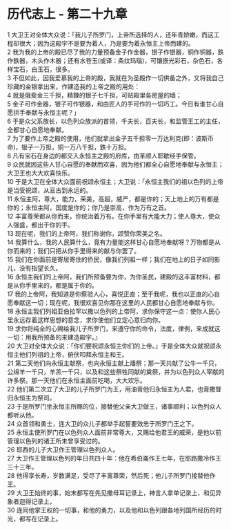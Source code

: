 # 历代志上 - 第二十九章
  
 1 大卫王对全体大众说：「我儿子所罗门，上帝所选择的人，还年青娇嫩，而这工程却很大；因为这殿宇不是要为着人，乃是要为着永恒主上帝而建的。  
 2 我为我的上帝的殿已尽了我的力量预备金子作金器，银子作银器，铜作铜器，鉄作鉄器，木头作木器；还有水苍玉(或译：条纹玛瑙)，可镶嵌光彩石，杂色石，各样宝石，白玉石，很多。  
 3 不但如此，因我爱慕我的上帝的殿，我就在为圣殿作一切供备之外，又将我自己珍藏的金银拿出来，作建造我的上帝之殿的用处：  
 4 就是俄斐金三千担，精鍊的银子七千担，可贴殿里各房屋的墙；  
 5 金子可作金器，银子可作银器，和由匠人的手可作的一切巧工。今日有谁甘心自愿拱手奉献与永恒主呢？」  
 6 于是众父系族长，以色列众族派的首领，千夫长，百夫长，和监管王工的主任，全都甘心自愿地奉献。  
 7 为了要作上帝之殿的使用，他们就拿出金子五千担零一万达利克(即：波斯币命)，银子一万担，铜一万八千担，鉄十万担。  
 8 凡有宝石在身边的都交入永恒主之殿的府库，由革顺人耶歇经手保管。  
 9 众民就因这些人甘心自愿的奉献而欢喜，因为他们都全心自愿地奉献与永恒主；大卫王也大大欢喜快乐。  
 10 于是大卫在全体大众面前祝颂永恒主；大卫说：「永恒主我们的祖以色列的上帝是当受祝颂，从亘古到永远的。  
 11 永恒主阿，尊大，能力，荣美，高超，威严，都是你的；天上地上的万有都是你的；永恒主阿，国度是你的；你乃是崇高，作为万有之首。  
 12 丰富尊荣都从你而来，你统治着万有。在你手里有大能大力；使人尊大，使众人强盛，都出于你的手。  
 13 现在呢，我们的上帝阿，我们称谢你，颂赞你荣美之名。  
 14 我算什么，我的人民算什么，竟有力量能这样甘心自愿地奉献呀？万物都是从你而来的；我们只把从你手里得来的献与你罢了。  
 15 我们在你面前是寄居寄住的侨民，像我们列祖一样；我们在地上的日子如同影儿，没有指望长久。  
 16 永恒主我们的上帝阿，我们所预备要为你，为你圣民，建殿的这丰富材料，都是从你手里来的，都是属于你的。  
 17 我的上帝阿，我知道是你察验人心，喜悦正直；至于我呢，我也以正直的心自愿奉献这一切；现在呢，我很欢喜见你那在这里的人民都甘心自愿地奉献与你。  
 18 永恒主我们列祖亚伯拉罕以撒以色列的上帝阿，求你保守这一点：使你人民心里永远存着这样思想的意念，求你使他们立定心意归向你。  
 19 求你将纯全的心赐给我儿子所罗门，来遵守你的命令，法度，律例，来成就这一切：用我所预备的来建造殿宇。』  
 20 大卫对全体大众说：「你们要祝颂永恒主你们的上帝。」于是全体大众就祝颂永恒主他们列祖的上帝，俯伏叩拜永恒主和王。  
 21 第二天他们向永恒主献祭，也向永恒主献上燔祭；那一天共献了公牛一千只，公绵羊一千只，羊羔一千只，以及和这些祭牲同献的奠祭，并为以色列众人宰献的许多祭。那一天他们在永恒主面前吃喝，大大欢乐。  
 22 他们第二次立了大卫的儿子所罗门为王，用油膏他归永恒主为人君，也膏撒督归永恒主为祭司。  
 23 于是所罗门坐永恒主所赐的位，接替他父亲大卫做王，诸事顺利；以色列众人都听从他。  
 24 众首领和勇士，连大卫的众儿子都举手起誓要效忠于所罗门王之下。  
 25 永恒主使所罗门在以色列众人面前非常尊大，又赐给他君王的威荣，是他以前管理以色列的诸王所未曾享受过的。  
 26 耶西的儿子大卫作王管理以色列众人。  
 27 大卫作王管理以色列的年日共四十年：他在希伯崙作王七年，在耶路撒冷作王三十三年。  
 28 他得享长寿，岁数满足，受尽了丰富尊荣，然后死；他儿子所罗门接替他作王。  
 29 大卫王始终的事，始末都写在先见撒母耳记录上，神言人拿单记录上，和见异象者迦得记录上，  
 30 连同他掌王权的一切事，和他的勇力，以及他和以色列跟各地列国所经历的时光，都写在记录上。